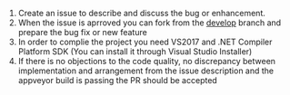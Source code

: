 1. Create an issue to describe and discuss the bug or enhancement.
2. When the issue is aprroved you can fork from the [develop](https://github.com/cezarypiatek/MappingGenerator/tree/develop) branch and prepare the bug fix or new feature
3. In order to complie the project you need VS2017 and .NET Compiler Platform SDK (You can install it through Visual Studio Installer)
3. If there is no objections to the code quality, no discrepancy between implementation and arrangement from the issue description and the appveyor build is passing the PR should be accepted
